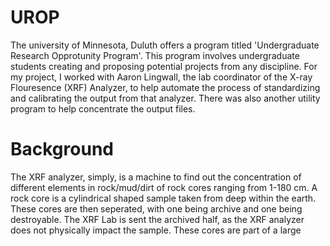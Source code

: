 # UROP
The university of Minnesota, Duluth offers a program titled 'Undergraduate Research Opprotunity Program'. This program involves undergraduate students creating and proposing potential projects from any discipline. For my project, I worked with Aaron Lingwall, the lab coordinator of the X-ray Flouresence (XRF) Analyzer, to help automate the process of standardizing and calibrating the output from that analyzer. There was also another utility program to help concentrate the output files.


# Background
The  XRF analyzer, simply, is a machine to find out the concentration of different elements in rock/mud/dirt of rock cores ranging from 1-180 cm. A rock core is a cylindrical shaped sample taken from deep within the earth. These cores are then seperated, with one being archive and one being destroyable. The XRF Lab is sent the archived half, as the XRF analyzer does not physically impact the sample. These cores are part of a large 
